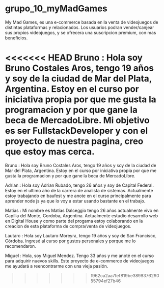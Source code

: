 # grupo_10_myMadGames
My  Mad Games, es una e-commerce basada en la venta de videojuegos de distintas plataformas y relacionados. Los usuarios podran vender/canjear sus propios videojuegos, y se ofrecera una suscripcion premium, con mas beneficios.


<<<<<<< HEAD
Bruno :  Hola soy Bruno Costales Aros, tengo 19 años y soy de la ciudad de Mar del Plata, Argentina. Estoy en el curso por iniciativa propia por que me gusta la programacion y por que gane la beca de MercadoLibre. Mi objetivo es ser FullstackDeveloper y con el proyecto de nuestra pagina, creo que estoy mas cerca.
=======
Bruno :  Hola soy Bruno Costales Aros, tengo 19 años y soy de la ciudad de Mar del Plata, Argentina. Estoy en el curso por iniciativa propia por que me gusta la programacion y por que gane la beca de MercadoLibre.


Adrian : Hola soy Adrian Rubado, tengo 26 años y soy de Capital Federal. Estoy en el ultimo año de la carrera de analista de sistemas. Actualmente estoy trabajando en baufest y me anote en el curso principalmente para aprender node js ya que lo voy a estar usando bastante en el trabajo.



Matias : Mi nombre es Matías Dalceggio tengo 26 años actualmente vivo en Capilla del Monte, Cordoba, Argentina. Actualmente estudio desarrollo web en Digital House y como parte del progama estoy colaborando en la creacion de esta plataforma de compra/venta de videojuegos.




Lautaro : Hola soy Lautaro Moreyra, tengo 19 años y soy de San Francisco, Córdoba. Ingresé al curso por gustos personales y porque me lo recomendaron.




Miguel : Hola, soy Miguel Mendez. Tengo 33 años y me anoté en el curso para adquirir nuevos skills. Este proyecto de e-commerce de videojuegos me ayudará a reencontrarme con una vieja pasión.
>>>>>>> f962ca2aa7fef819be389837629055794ef27b46
